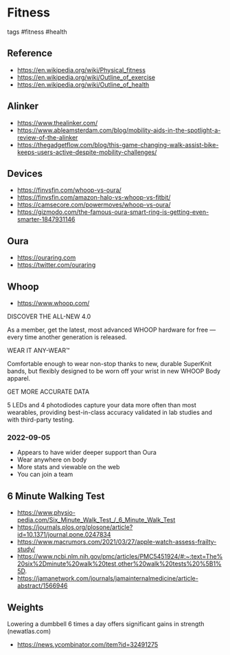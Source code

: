 # Fitness

tags #fitness #health

## Reference

* https://en.wikipedia.org/wiki/Physical_fitness
* https://en.wikipedia.org/wiki/Outline_of_exercise
* https://en.wikipedia.org/wiki/Outline_of_health



## Alinker

* https://www.thealinker.com/
* https://www.ableamsterdam.com/blog/mobility-aids-in-the-spotlight-a-review-of-the-alinker
* https://thegadgetflow.com/blog/this-game-changing-walk-assist-bike-keeps-users-active-despite-mobility-challenges/

## Devices

* https://finvsfin.com/whoop-vs-oura/
* https://finvsfin.com/amazon-halo-vs-whoop-vs-fitbit/
* https://camsecore.com/powermoves/whoop-vs-oura/
* https://gizmodo.com/the-famous-oura-smart-ring-is-getting-even-smarter-1847931146


## Oura

* https://ouraring.com
* https://twitter.com/ouraring


## Whoop

* https://www.whoop.com/

DISCOVER THE ALL-NEW 4.0

As a member, get the latest, most advanced WHOOP hardware for free — every time another generation is released.

WEAR IT ANY-WEAR™

Comfortable enough to wear non-stop thanks to new, durable SuperKnit bands, but flexibly designed to be worn off your wrist in new WHOOP Body apparel.

GET MORE ACCURATE DATA

5 LEDs and 4 photodiodes capture your data more often than most wearables, providing best-in-class accuracy validated in lab studies and with third-party testing.

### 2022-09-05

* Appears to have wider deeper support than Oura
* Wear anywhere on body
* More stats and viewable on the web
* You can join a team


## 6 Minute Walking Test

* https://www.physio-pedia.com/Six_Minute_Walk_Test_/_6_Minute_Walk_Test
* https://journals.plos.org/plosone/article?id=10.1371/journal.pone.0247834
* https://www.macrumors.com/2021/03/27/apple-watch-assess-frailty-study/
* https://www.ncbi.nlm.nih.gov/pmc/articles/PMC5451924/#:~:text=The%20six%2Dminute%20walk%20test,other%20walk%20tests%20%5B1%5D.
* https://jamanetwork.com/journals/jamainternalmedicine/article-abstract/1566946


## Weights

Lowering a dumbbell 6 times a day offers significant gains in strength (newatlas.com)

* https://news.ycombinator.com/item?id=32491275
